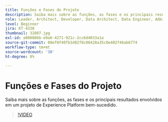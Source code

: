 ```yaml
---
title: Funções e Fases do Projeto
description: Saiba mais sobre as funções, as fases e os principais resultados envolvidos em um projeto de Experience Platform bem-sucedido.
role: Leader, Architect, Developer, Data Architect, Data Engineer, Admin, User
level: Beginner
jira: KT-4338
thumbnail: 32807.jpg
exl-id: a800886b-e9a6-4271-921c-2cc6d4033a1a
source-git-commit: 00ef0f40fb3d82f0c06428a35c0e402f46ab6774
workflow-type: tm+mt
source-wordcount: '38'
ht-degree: 0%

---
```


# Funções e Fases do Projeto

Saiba mais sobre as funções, as fases e os principais resultados envolvidos em um projeto de Experience Platform bem-sucedido.

>[!VIDEO](https://video.tv.adobe.com/v/32807?learn=on)

